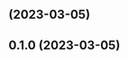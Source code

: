 ## [](https://github.com/aps831/workflows-testbed-node/compare/v0.1.0...v) (2023-03-05)

## 0.1.0 (2023-03-05)

